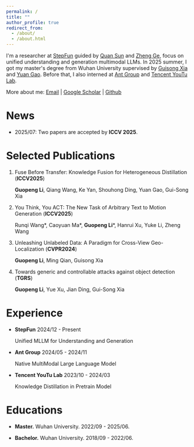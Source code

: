 ```yaml
---
permalink: /
title: ""
author_profile: true
redirect_from: 
  - /about/
  - /about.html
---
```


I'm a researcher at [StepFun](https://www.stepfun.com/) guided by [Quan Sun](https://scholar.google.com/citations?user=pVKiHdEAAAAJ&hl) and [Zheng Ge](https://scholar.google.com/citations?user=hJ-VrrIAAAAJ), focus on unified understanding and generation multimodal LLMs. 
In 2025 summer, I got my master's degree from Wuhan University supervised by [Guisong Xia](http://43.154.41.31/xia_En.html) and [Yuan Gao](https://yuan-gao.net/). Before that, I also interned at [Ant Group](https://www.antgroup.com/en) and [Tencent YouTu Lab](https://open.youtu.qq.com/#/open).

More about me: [Email](guopengli@whu.edu.cn) | [Google Scholar](https://scholar.google.com/citations?user=ba1cv9cAAAAJ&hl) | [Github](https://github.com/liguopeng0923)

News
======

- 2025/07: Two papers are accepted by **ICCV 2025**.

Selected Publications
======
1. Fuse Before Transfer: Knowledge Fusion for Heterogeneous Distillation (**ICCV2025**)

   **Guopeng Li**, Qiang Wang, Ke Yan, Shouhong Ding, Yuan Gao, Gui-Song Xia 

2. You Think, You ACT: The New Task of Arbitrary Text to Motion Generation (**ICCV2025**)

   Runqi Wang\*, Caoyuan Ma\*, **Guopeng Li**\*, Hanrui Xu, Yuke Li, Zheng Wang

3. Unleashing Unlabeled Data: A Paradigm for Cross-View Geo-Localization (**CVPR2024**)

   **Guopeng Li**, Ming Qian, Guisong Xia
  
4. Towards generic and controllable attacks against object detection (**TGRS**)

   **Guopeng Li**, Yue Xu, Jian Ding, Gui-Song Xia

Experience
======
- **StepFun** 2024/12 - Present

  Unified MLLM for Understanding and Generation

- **Ant Group** 2024/05 - 2024/11

  Native MultiModal Large Language Model

- **Tencent YouTu Lab** 2023/10 - 2024/03

  Knowledge Distillation in Pretrain Model

Educations
======
- **Master.** Wuhan University. 2022/09 - 2025/06. 

- **Bachelor.** Wuhan University. 2018/09 - 2022/06. 
